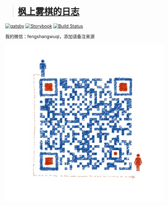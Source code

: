 > # [枫上雾棋的日志](https://fengshangwuqi.github.io)

[![gatsby][gatsby-svg]][gatsby-url]
[![Storybook][storybook-svg]][storybook-url]
[![Build Status][travis-svg]][travis-url]

[gatsby-svg]: https://img.shields.io/badge/gatsbyjs-V2-blue.svg
[gatsby-url]: https://github.com/gatsbyjs/gatsby
[storybook-svg]: https://cdn.jsdelivr.net/gh/storybooks/brand@master/badge/badge-storybook.svg
[storybook-url]: https://fengshangwuqi.netlify.com/
[travis-svg]: https://travis-ci.org/FengShangWuQi/fengshangwuqi.github.io.svg
[travis-url]: https://travis-ci.org/FengShangWuQi/fengshangwuqi.github.io

我的微信：fengshangwuqi，添加请备注来源

![wechat](./static/contact.jpeg)
